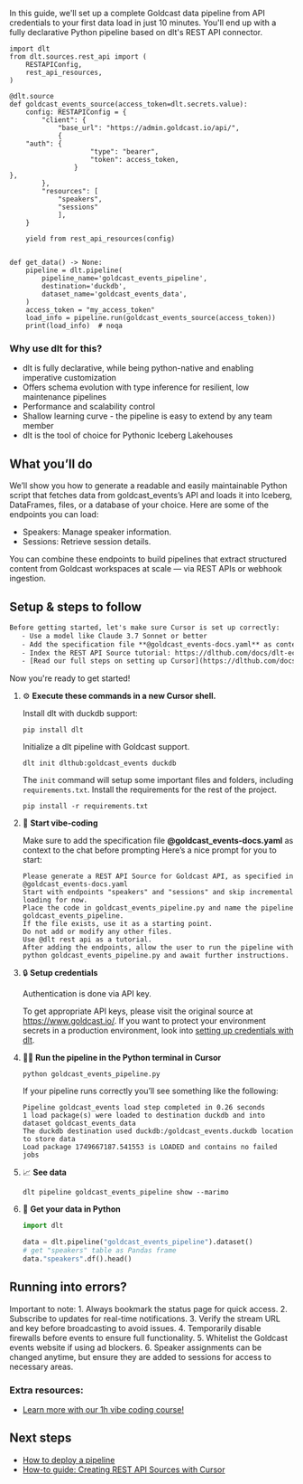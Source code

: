 In this guide, we'll set up a complete Goldcast data pipeline from API credentials to your first data load in just 10 minutes. You'll end up with a fully declarative Python pipeline based on dlt's REST API connector.

```python-outcome
import dlt
from dlt.sources.rest_api import (
    RESTAPIConfig,
    rest_api_resources,
)

@dlt.source
def goldcast_events_source(access_token=dlt.secrets.value):
    config: RESTAPIConfig = {
        "client": {
            "base_url": "https://admin.goldcast.io/api/",
            {
    "auth": {
                    "type": "bearer",
                    "token": access_token,
                }
},
        },
        "resources": [
            "speakers",
            "sessions"
            ],
    }

    yield from rest_api_resources(config)


def get_data() -> None:
    pipeline = dlt.pipeline(
        pipeline_name='goldcast_events_pipeline',
        destination='duckdb',
        dataset_name='goldcast_events_data', 
    )
    access_token = "my_access_token"
    load_info = pipeline.run(goldcast_events_source(access_token))
    print(load_info)  # noqa
```

### Why use dlt for this?

- dlt is fully declarative, while being python-native and enabling imperative customization
- Offers schema evolution with type inference for resilient, low maintenance pipelines
- Performance and scalability control
- Shallow learning curve - the pipeline is easy to extend by any team member
- dlt is the tool of choice for Pythonic Iceberg Lakehouses

## What you’ll do

We’ll show you how to generate a readable and easily maintainable Python script that fetches data from goldcast_events’s API and loads it into Iceberg, DataFrames, files, or a database of your choice. Here are some of the endpoints you can load:

- Speakers: Manage speaker information.
- Sessions: Retrieve session details.

You can combine these endpoints to build pipelines that extract structured content from Goldcast workspaces at scale — via REST APIs or webhook ingestion.

## Setup & steps to follow

```default
Before getting started, let's make sure Cursor is set up correctly:
   - Use a model like Claude 3.7 Sonnet or better
   - Add the specification file **@goldcast_events-docs.yaml** as context
   - Index the REST API Source tutorial: https://dlthub.com/docs/dlt-ecosystem/verified-sources/rest_api/ and add it to context as **@dlt rest api**
   - [Read our full steps on setting up Cursor](https://dlthub.com/docs/dlt-ecosystem/llm-tooling/cursor-restapi#23-configuring-cursor-with-documentation)
```

Now you're ready to get started! 

1. ⚙️ **Execute these commands in a new Cursor shell.**
    
    Install dlt with duckdb support:
    ```shell
    pip install dlt
    ```

    Initialize a dlt pipeline with Goldcast support.
    ```shell
    dlt init dlthub:goldcast_events duckdb
    ```

    The `init` command will setup some important files and folders, including `requirements.txt`. Install the requirements for the rest of the project.
    ```shell
    pip install -r requirements.txt
    ```
    
2. 🤠 **Start vibe-coding**
    
    Make sure to add the specification file **@goldcast_events-docs.yaml** as context to the chat before prompting
    Here’s a nice prompt for you to start: 
    
    ```prompt
    Please generate a REST API Source for Goldcast API, as specified in @goldcast_events-docs.yaml 
    Start with endpoints "speakers" and "sessions" and skip incremental loading for now. 
    Place the code in goldcast_events_pipeline.py and name the pipeline goldcast_events_pipeline. 
    If the file exists, use it as a starting point. 
    Do not add or modify any other files. 
    Use @dlt rest api as a tutorial. 
    After adding the endpoints, allow the user to run the pipeline with python goldcast_events_pipeline.py and await further instructions.
    ```

    
3. 🔒 **Setup credentials** 
    
    Authentication is done via API key.
    
    To get appropriate API keys, please visit the original source at https://www.goldcast.io/.
    If you want to protect your environment secrets in a production environment, look into [setting up credentials with dlt](https://dlthub.com/docs/walkthroughs/add_credentials).
    
4. 🏃‍♀️ **Run the pipeline in the Python terminal in Cursor**
    
    ```shell
    python goldcast_events_pipeline.py
    ```
    
    If your pipeline runs correctly you’ll see something like the following:
    
    ```shell
    Pipeline goldcast_events load step completed in 0.26 seconds
    1 load package(s) were loaded to destination duckdb and into dataset goldcast_events_data
    The duckdb destination used duckdb:/goldcast_events.duckdb location to store data
    Load package 1749667187.541553 is LOADED and contains no failed jobs
    ```
    
5. 📈 **See data**
    
    ```shell
    dlt pipeline goldcast_events_pipeline show --marimo
    ```
    
6. 🐍 **Get your data in Python**
    
    ```python
    import dlt

   data = dlt.pipeline("goldcast_events_pipeline").dataset()
   # get "speakers" table as Pandas frame
   data."speakers".df().head()
    ```

## Running into errors?

Important to note: 1. Always bookmark the status page for quick access. 2. Subscribe to updates for real-time notifications. 3. Verify the stream URL and key before broadcasting to avoid issues. 4. Temporarily disable firewalls before events to ensure full functionality. 5. Whitelist the Goldcast events website if using ad blockers. 6. Speaker assignments can be changed anytime, but ensure they are added to sessions for access to necessary areas.

### Extra resources:

- [Learn more with our 1h vibe coding course!](https://www.youtube.com/watch?v=GGid70rnJuM)

## Next steps

- [How to deploy a pipeline](https://dlthub.com/docs/walkthroughs/deploy-a-pipeline)
- [How-to guide: Creating REST API Sources with Cursor](https://dlthub.com/docs/dlt-ecosystem/llm-tooling/cursor-restapi)